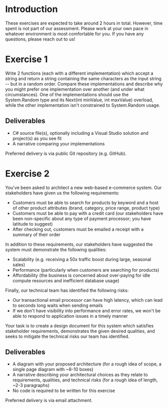# Introduction

These exercises are expected to take around 2 hours in total. However, time spent is not part of our assessment. Please work at your own pace in whatever environment is most comfortable for you. If you have any questions, please reach out to us!

# Exercise 1

Write 2 functions (each with a different implementation) which accept a string and return a string containing the same characters as the input string -- but in a random order. Compare these implementations and describe why you might prefer one implementation over another (and under what circumstances). One of the implementations should use the System.Random type and its Next(int minValue, int maxValue) overload, while the other implementation isn't constrained to System.Random usage.

## Deliverables
- C# source file(s), optionally including a Visual Studio solution and project(s) as you see fit
- A narrative comparing your implementations

Preferred delivery is via public Git repository (e.g. GitHub).

# Exercise 2

You've been asked to architect a new web-based e-commerce system. Our stakeholders have given us the following requirements:

- Customers must be able to search for products by keyword and a host of other product attributes (brand, category, price range, product type)
- Customers must be able to pay with a credit card (our stakeholders have been non-specific about any type of payment processor; you have latitude to suggest)
- After checking out, customers must be emailed a receipt with a summary of their order

In addition to these requirements, our stakeholders have suggested the system must demonstrate the following qualities:

- Scalability (e.g. receiving a 50x traffic boost during large, seasonal sales)
- Performance (particularly when customers are searching for products)
- Affordability (the business is concerned about over-paying for idle compute resources and inefficient database usage)

Finally, our technical team has identified the following risks:

- Our transactional email processor can have high latency, which can lead to seconds long waits when sending emails
- If we don't have visibility into performance and error rates, we won't be able to respond to application issues in a timely manner

Your task is to create a design document for this system which satisfies stakeholder requirements, demonstrates the given desired qualities, and seeks to mitigate the technical risks our team has identified.

## Deliverables

- A diagram with your proposed architecture (for a rough idea of scope, a single page diagram with ~8-10 boxes)
- A narrative describing your architectural choices as they relate to requirements, qualities, and technical risks (for a rough idea of length, ~2-3 paragraphs)
-  No code is required to be written for this exercise

Preferred delivery is via email attachment.